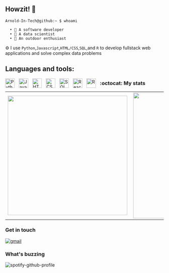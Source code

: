 ## Howzit! 👋

```cli
Arnold-In-Tech@github:~ $ whoami

  • 💼 A software developer
  • 💼 A data scientist 
  • 🧗 An outdoor enthusiast 
```
⚙️ I use `Python`,`Javascript`,`HTML/CSS`,`SQL`,and `R` to develop fullstack web applications and solve complex data problems

## Languages and tools:
<img align="left" alt="Python" width="30px" style="padding-right:10px" src="https://cdn.jsdelivr.net/gh/devicons/devicon@latest/icons/python/python-original.svg" />
<img align="left" alt="Javascript" width="30px" style="padding-right:10px" src="https://cdn.jsdelivr.net/gh/devicons/devicon@latest/icons/javascript/javascript-original.svg" />
<img align="left" alt="HTML5" width="30px" style="padding-right:10px" src="https://cdn.jsdelivr.net/gh/devicons/devicon@latest/icons/html5/html5-original.svg" />
<img align="left" alt="CSS3" width="30px" style="padding-right:10px" src="https://cdn.jsdelivr.net/gh/devicons/devicon@latest/icons/css3/css3-original-wordmark.svg" />
<img align="left" alt="SQL" width="30px" style="padding-right:10px" src="https://cdn.jsdelivr.net/gh/devicons/devicon@latest/icons/azuresqldatabase/azuresqldatabase-original.svg" />
<img align="left" alt="React" width="30px" style="padding-right:10px" src="https://cdn.jsdelivr.net/gh/devicons/devicon@latest/icons/react/react-original.svg" />
<img align="left" alt="R" width="30px" style="padding-right:10px" src="https://cdn.jsdelivr.net/gh/devicons/devicon@latest/icons/r/r-original.svg" />  

### :octocat: My stats
  <table>
  <tr>
      <td><img width="380px" align="left" src="https://github-readme-stats.vercel.app/api?username=Arnold-In-Tech&show_icons=true"/></td>
      <td><img width="400px" align="left" src="https://github-readme-stats.vercel.app/api/top-langs/?username=Arnold-In-Tech&langs_count=6&hide=scss,mako,jupyter%20notebook,less&layout=compact"/></td>      
  </tr>   
</table>


### Get in touch
<p>
  <a href="&#109;&#97;&#105;&#108;&#116;&#111;&#58;%61%68%6E%6F%61%6D%75%40%67%6D%61%69%6C%2E%63%6F%6D">
    <img src="https://img.icons8.com/color/50/000000/gmail.png" alt="gmail"/>
  </a>
<p>
<!-- encode email as hex code to protect from spam: http://www.katpatuka.org/pub/doc/anti-spam.html -->

### What's buzzing

![spotify-github-profile](https://spotify-github-profile.vercel.app/api/view?uid=31ivg7kakaflertqjbjj5f4nkazi&cover_image=true&theme=novatorem&show_offline=false&background_color=121212&interchange=false&bar_color=53b14f&bar_color_cover=true)
